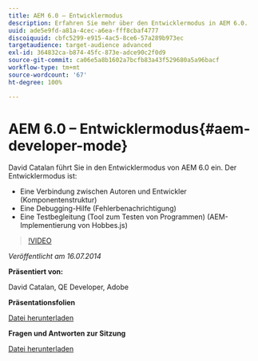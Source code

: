 ```yaml
---
title: AEM 6.0 – Entwicklermodus
description: Erfahren Sie mehr über den Entwicklermodus in AEM 6.0.
uuid: ade5e9fd-a81a-4cec-a6ea-fff8cbaf4777
discoiquuid: cbfc5299-e915-4ac5-8ce6-57a289b973ec
targetaudience: target-audience advanced
exl-id: 364832ca-b874-45fc-873e-adce90c2f0d9
source-git-commit: ca06e5a8b1602a7bcfb83a43f529680a5a96bacf
workflow-type: tm+mt
source-wordcount: '67'
ht-degree: 100%

---
```


# AEM 6.0 – Entwicklermodus{#aem-developer-mode}

David Catalan führt Sie in den Entwicklermodus von AEM 6.0 ein. Der Entwicklermodus ist:

* Eine Verbindung zwischen Autoren und Entwickler (Komponentenstruktur)
* Eine Debugging-Hilfe (Fehlerbenachrichtigung)
* Eine Testbegleitung (Tool zum Testen von Programmen) (AEM-Implementierung von Hobbes.js)

>[!VIDEO](https://video.tv.adobe.com/v/19501/?quality=9)

*Veröffentlicht am 16.07.2014*

**Präsentiert von:**

David Catalan, QE Developer, Adobe

**Präsentationsfolien**

[Datei herunterladen](assets/aem-6-developer-mode-07-16-14.pdf)

**Fragen und Antworten zur Sitzung**

[Datei herunterladen](assets/q-a-developer-mode-7-16-14.pdf)
<!--
[Get back to the Overview](https://helpx.adobe.com/experience-manager/kt/eseminars/gems/aem-index.html)
-->
